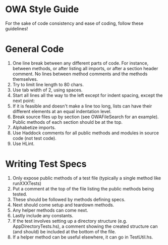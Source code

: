 # OWA Style Guide
For the sake of code consistency and ease of coding, follow these guidelines!

# General Code
1. One line break between any different parts of code. For instance, between methods, or after listing all imports, or after a section header comment. No lines between method comments and the methods themselves. 
2. Try to limit line length to 80 chars. 
3. Use tab width of 2, using spaces.
4. Start all lines all the way to the left except for indent spacing, except the next point:
5. If it is feasible and doesn't make a line too long, lists can have their different elements at an equal indentation level. 
6. Break source files up by section (see OWAFileSearch for an example). Public methods of each section should be at the top. 
7. Alphabetize imports.
7. Use Haddock comments for all public methods and modules in source code (not test code).
8. Use HLint. 

# Writing Test Specs
1. Only expose public methods of a test file (typically a single method like runXXXTests)
2. Put a comment at the top of the file listing the public methods being tested. 
3. These should be followed by methods defining specs. 
4. Next should come setup and teardown methods. 
5. Any helper methods can come next. 
6. Lastly include any constants.
7. If the test involves setting up a directory structure (e.g. AppDirectoryTests.hs), a comment showing the created structure can (and should) be included at the bottom of the file.
8. If a helper method can be useful elsewhere, it can go in TestUtil.hs.
